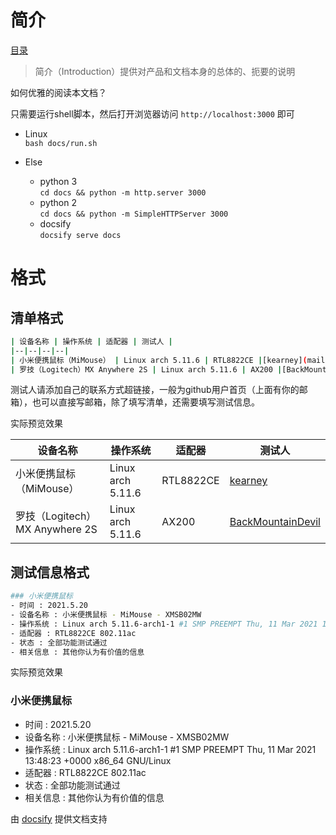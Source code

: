 # 简介

[目录](_sidebar.md)

> 简介（Introduction）提供对产品和文档本身的总体的、扼要的说明

如何优雅的阅读本文档？

只需要运行shell脚本，然后打开浏览器访问 `http://localhost:3000` 即可

- Linux  
`bash docs/run.sh`

- Else  
    - python 3  
        `cd docs && python -m http.server 3000`
    - python 2  
        `cd docs && python -m SimpleHTTPServer 3000`
    - docsify  
        `docsify serve docs`

# 格式

## 清单格式

```bash
| 设备名称 | 操作系统 | 适配器 | 测试人 |
|--|--|--|--|
| 小米便携鼠标（MiMouse） | Linux arch 5.11.6 | RTL8822CE |[kearney](mailto:191615342@qq.com)|
| 罗技（Logitech）MX Anywhere 2S | Linux arch 5.11.6 | AX200 |[BackMountainDevil](https://github.com/BackMountainDevil)|
```

测试人请添加自己的联系方式超链接，一般为github用户首页（上面有你的邮箱），也可以直接写邮箱，除了填写清单，还需要填写测试信息。

实际预览效果

| 设备名称 | 操作系统 | 适配器 | 测试人 |
|--|--|--|--|
| 小米便携鼠标（MiMouse） | Linux arch 5.11.6 | RTL8822CE |[kearney](mailto:191615342@qq.com)|
| 罗技（Logitech）MX Anywhere 2S | Linux arch 5.11.6 | AX200 |[BackMountainDevil](https://github.com/BackMountainDevil)|


## 测试信息格式

```bash
### 小米便携鼠标
- 时间 : 2021.5.20
- 设备名称 : 小米便携鼠标 - MiMouse - XMSB02MW
- 操作系统 : Linux arch 5.11.6-arch1-1 #1 SMP PREEMPT Thu, 11 Mar 2021 13:48:23 +0000 x86_64 GNU/Linux
- 适配器 : RTL8822CE 802.11ac
- 状态 : 全部功能测试通过
- 相关信息 : 其他你认为有价值的信息
```

实际预览效果

### 小米便携鼠标
- 时间 : 2021.5.20
- 设备名称 : 小米便携鼠标 - MiMouse - XMSB02MW
- 操作系统 : Linux arch 5.11.6-arch1-1 #1 SMP PREEMPT Thu, 11 Mar 2021 13:48:23 +0000 x86_64 GNU/Linux
- 适配器 : RTL8822CE 802.11ac
- 状态 : 全部功能测试通过
- 相关信息 : 其他你认为有价值的信息

由 [docsify](https://github.com/docsifyjs/docsify) 提供文档支持